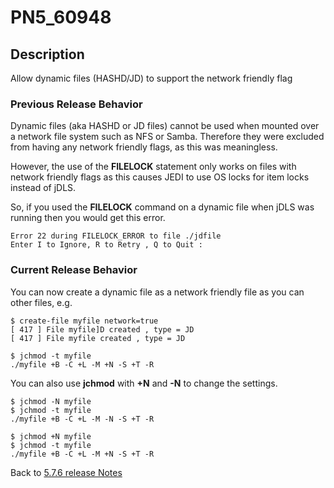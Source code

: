 # PN5_60948

<PageHeader />

## Description

Allow dynamic files (HASHD/JD) to support the network friendly flag

### Previous Release Behavior

Dynamic files (aka HASHD or JD files) cannot be used when mounted over a network file system such as NFS or Samba. Therefore they were excluded from having any network friendly flags, as this was meaningless.

However, the use of the **FILELOCK** statement only works on files with network friendly flags as this causes JEDI to use OS locks for item locks instead of jDLS.

So, if you used the **FILELOCK** command on a dynamic file when jDLS was running then you would get this error.

```
Error 22 during FILELOCK_ERROR to file ./jdfile
Enter I to Ignore, R to Retry , Q to Quit :
```

### Current Release Behavior

You can now create a dynamic file as a network friendly file as you can other files, e.g.

```
$ create-file myfile network=true
[ 417 ] File myfile]D created , type = JD
[ 417 ] File myfile created , type = JD

$ jchmod -t myfile
./myfile +B -C +L -M +N -S +T -R
```

You can also use **jchmod** with **+N** and **-N** to change the settings.

```
$ jchmod -N myfile
$ jchmod -t myfile
./myfile +B -C +L -M -N -S +T -R

$ jchmod +N myfile
$ jchmod -t myfile
./myfile +B -C +L -M +N -S +T -R
```

Back to [5.7.6 release Notes](../jbase-5.7.6-release-notes/README.md)
